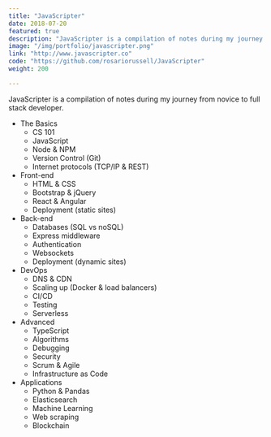 ```yaml
---
title: "JavaScripter"
date: 2018-07-20
featured: true
description: "JavaScripter is a compilation of notes during my journey from novice to full stack developer."
image: "/img/portfolio/javascripter.png"
link: "http://www.javascripter.co"
code: "https://github.com/rosariorussell/JavaScripter"
weight: 200

---
```


JavaScripter is a compilation of notes during my journey from novice to full stack developer.

- The Basics
  - CS 101
  - JavaScript
  - Node & NPM
  - Version Control (Git)
  - Internet protocols (TCP/IP & REST)
- Front-end
  - HTML & CSS
  - Bootstrap & jQuery
  - React & Angular
  - Deployment (static sites)
- Back-end
  - Databases (SQL vs noSQL)
  - Express middleware
  - Authentication
  - Websockets
  - Deployment (dynamic sites)
- DevOps
  - DNS & CDN
  - Scaling up (Docker & load balancers)
  - CI/CD
  - Testing
  - Serverless
- Advanced
  - TypeScript
  - Algorithms
  - Debugging
  - Security
  - Scrum & Agile
  - Infrastructure as Code
- Applications
  - Python & Pandas
  - Elasticsearch
  - Machine Learning
  - Web scraping
  - Blockchain
